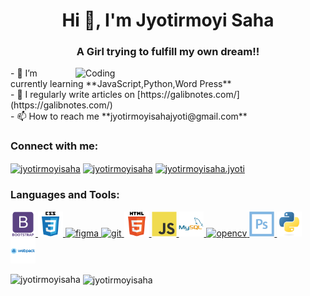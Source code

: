<h1 align="center">Hi 👋, I'm Jyotirmoyi Saha</h1>
<h3 align="center">A Girl trying to fulfill my own dream!!</h3>
<img align="right" alt="Coding" width="400" src="https://cdn.dribbble.com/users/2646423/screenshots/5507196/computer.gif">
- 🌱 I’m currently learning **JavaScript,Python,Word Press**<br>
- 📝 I regularly write articles on [https://galibnotes.com/](https://galibnotes.com/)<br>
- 📫 How to reach me **jyotirmoyisahajyoti@gmail.com**
<h3 align="left">Connect with me:</h3>
<p align="left">
<a href="https://linkedin.com/in/jyotirmoyisaha" target="blank"><img align="center" src="https://cdn.jsdelivr.net/npm/simple-icons@3.0.1/icons/linkedin.svg" alt="jyotirmoyisaha" height="30" width="40" /></a>
<a href="https://instagram.com/jyotirmoyisaha" target="blank"><img align="center" src="https://cdn.jsdelivr.net/npm/simple-icons@3.0.1/icons/instagram.svg" alt="jyotirmoyisaha" height="30" width="40" /></a>
<a href="https://www.facebook.com/jyotirmoyisaha.jyoti/" target="blank"><img align="center" src="https://cdn.jsdelivr.net/npm/simple-icons@3.0.1/icons/facebook.svg" alt="jyotirmoyisaha.jyoti" height="30" width="40" /></a>

<h3 align="left">Languages and Tools:</h3>
<p align="left"> <a href="https://getbootstrap.com" target="_blank"> <img src="https://raw.githubusercontent.com/devicons/devicon/master/icons/bootstrap/bootstrap-plain-wordmark.svg" alt="bootstrap" width="40" height="40"/> </a> <a href="https://www.w3schools.com/css/" target="_blank"> <img src="https://raw.githubusercontent.com/devicons/devicon/master/icons/css3/css3-original-wordmark.svg" alt="css3" width="40" height="40"/> </a> <a href="https://www.figma.com/" target="_blank"> <img src="https://www.vectorlogo.zone/logos/figma/figma-icon.svg" alt="figma" width="40" height="40"/> </a> <a href="https://git-scm.com/" target="_blank"> <img src="https://www.vectorlogo.zone/logos/git-scm/git-scm-icon.svg" alt="git" width="40" height="40"/> </a> <a href="https://www.w3.org/html/" target="_blank"> <img src="https://raw.githubusercontent.com/devicons/devicon/master/icons/html5/html5-original-wordmark.svg" alt="html5" width="40" height="40"/> </a> <a href="https://developer.mozilla.org/en-US/docs/Web/JavaScript" target="_blank"> <img src="https://raw.githubusercontent.com/devicons/devicon/master/icons/javascript/javascript-original.svg" alt="javascript" width="40" height="40"/> </a> <a href="https://www.mysql.com/" target="_blank"> <img src="https://raw.githubusercontent.com/devicons/devicon/master/icons/mysql/mysql-original-wordmark.svg" alt="mysql" width="40" height="40"/> </a> <a href="https://opencv.org/" target="_blank"> <img src="https://www.vectorlogo.zone/logos/opencv/opencv-icon.svg" alt="opencv" width="40" height="40"/> </a> <a href="https://www.photoshop.com/en" target="_blank"> <img src="https://raw.githubusercontent.com/devicons/devicon/master/icons/photoshop/photoshop-line.svg" alt="photoshop" width="40" height="40"/> </a> <a href="https://www.python.org" target="_blank"> <img src="https://raw.githubusercontent.com/devicons/devicon/master/icons/python/python-original.svg" alt="python" width="40" height="40"/> </a> <a href="https://webpack.js.org" target="_blank"> <img src="https://raw.githubusercontent.com/devicons/devicon/d00d0969292a6569d45b06d3f350f463a0107b0d/icons/webpack/webpack-original-wordmark.svg" alt="webpack" width="40" height="40"/> </a> </p>

<p><img align="left" src="https://github-readme-stats.vercel.app/api/top-langs?username=jyotirmoyisaha&show_icons=true&locale=en&layout=compact" alt="jyotirmoyisaha" /></p>

<p>&nbsp;<img align="center" src="https://github-readme-stats.vercel.app/api?username=jyotirmoyisaha&show_icons=true&locale=en" alt="jyotirmoyisaha" /></p>
